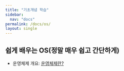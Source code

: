 ```yaml
---
title: "기초개념 학습"
sidebar:
  nav: "docs"
permalink: /docs/os/
layout: single
---
```


## 쉽게 배우는 OS(정말 매우 쉽고 간단하게)
- 운영체제 개요: [운영체제란?](1/)
